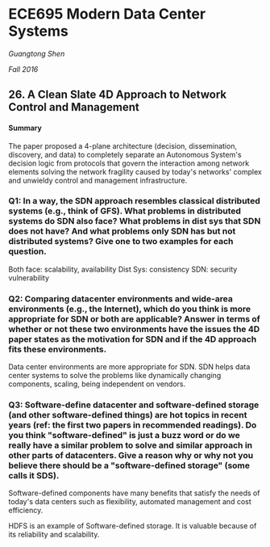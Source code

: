 # ECE695 Modern Data Center Systems

*Guangtong Shen*

*Fall 2016*

## 26. A Clean Slate 4D Approach to Network Control and Management 

#### Summary

The paper proposed a 4-plane architecture (decision, dissemination, discovery, and data) to completely separate an Autonomous System's decision logic from protocols that govern the interaction among network elements solving the network  fragility caused by today's networks' complex and unwieldy control and management infrastructure. 



### Q1: In a way, the SDN approach resembles classical distributed systems (e.g., think of GFS). What problems in distributed systems do SDN also face? What problems in dist sys that SDN does not have? And what problems only SDN has but not distributed systems? Give one to two examples for each question. 

Both face: scalability, availability
Dist Sys: consistency
SDN: security vulnerability


### Q2: Comparing datacenter environments and wide-area environments (e.g., the Internet), which do you think is more appropriate for SDN or both are applicable? Answer in terms of whether or not these two environments have the issues the 4D paper states as the motivation for SDN and if the 4D approach fits these environments.

Data center environments are more appropriate for SDN.
SDN helps data center systems to solve the problems like dynamically changing components, scaling, being independent on vendors.


### Q3: Software-define datacenter and software-defined storage (and other software-defined things) are hot topics in recent years (ref: the first two papers in recommended readings). Do you think "software-defined" is just a buzz word or do we really have a similar problem to solve and similar approach in other parts of datacenters. Give a reason why or why not you believe there should be a "software-defined storage" (some calls it SDS).

Software-defined components have many benefits that satisfy the needs of today's data centers such as flexibility, automated management and cost efficiency. 

HDFS is an example of Software-defined storage. It is valuable because of its reliability and scalability.


